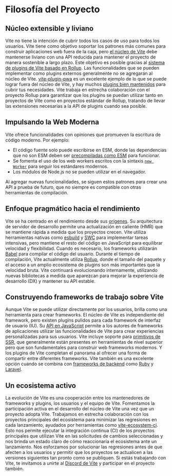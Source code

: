 # Filosofía del Proyecto

## Núcleo extensible y liviano

Vite no tiene la intención de cubrir todos los casos de uso para todos los usuarios. Vite tiene como objetivo soportar los patrones más comunes para construir aplicaciones web fuera de la caja, pero [el núcleo de Vite](https://github.com/vite/vite) debe mantenerse liviano con una API reducida para mantener el proyecto de manera sostenible a largo plazo. Este objetivo es posible gracias al [sistema de plugins de Vite basado en Rollup](./api-plugin.md). Las funcionalidades que se pueden implementar como plugins externos generalmente no se agregarán al núcleo de Vite. [vite-plugin-pwa](https://vite-pwa-org.netlify.app/) es un excelente ejemplo de lo que se puede lograr fuera del núcleo de Vite, y hay muchos [plugins bien mantenidos](https://github.com/vite/awesome-vite#plugins) para cubrir tus necesidades. Vite trabaja en estrecha colaboración con el proyecto Rollup para garantizar que los plugins se puedan utilizar tanto en proyectos de Vite como en proyectos estándar de Rollup, tratando de llevar las extensiones necesarias a la API de plugins cuando sea posible.

## Impulsando la Web Moderna

Vite ofrece funcionalidades con opiniones que promueven la escritura de código moderno. Por ejemplo:

- El código fuente solo puede escribirse en ESM, donde las dependencias que no son ESM deben ser [precompiladas como ESM](./dep-pre-bundling) para funcionar.
- Se fomenta el uso de los web workers escritos con la sintaxis [`new Worker`](./features#web-workers) para seguir los estándares modernos.
- Los módulos de Node.js no se pueden utilizar en el navegador.

Al agregar nuevas funcionalidades, se siguen estos patrones para crear una API a prueba de futuro, que no siempre es compatible con otras herramientas de compilación.

## Enfoque pragmático hacia el rendimiento

Vite se ha centrado en el rendimiento desde sus [orígenes](./why.md). Su arquitectura de servidor de desarrollo permite una actualización en caliente (HMR) que se mantiene rápida a medida que los proyectos crecen. Vite utiliza herramientas nativas como [esbuild](https://esbuild.github.io/) y [SWC](https://github.com/vite/vite-plugin-react-swc) para implementar tareas intensivas, pero mantiene el resto del código en JavaScript para equilibrar velocidad y flexibilidad. Cuando es necesario, los frameworks utilizarán [Babel](https://babeljs.io/) para compilar el código del usuario. Durante el tiempo de compilación, Vite actualmente utiliza [Rollup](https://rollupjs.org/), donde el tamaño del paquete y el acceso a un amplio ecosistema de plugins son más importantes que la velocidad bruta. Vite continuará evolucionando internamente, utilizando nuevas bibliotecas a medida que aparezcan para mejorar la experiencia de desarrollo (DX) y mantener su API estable.

## Construyendo frameworks de trabajo sobre Vite

Aunque Vite se puede utilizar directamente por los usuarios, brilla como una herramienta para crear frameworks. El núcleo de Vite es independiente del framework, pero existen plugins pulidos para cada framework de interfaz de usuario (IU). Su [API en JavaScript](./api-javascript.md) permite a los autores de frameworks de aplicaciones utilizar las funcionalidades de Vite para crear experiencias personalizadas para sus usuarios. Vite incluye soporte para [primitivos de SSR](./ssr.md), que generalmente están presentes en herramientas de nivel superior pero que son fundamentales para construir web frameworks modernos. Y los plugins de Vite completan el panorama al ofrecer una forma de compartir entre diferentes frameworks. Vite también es una excelente opción cuando se combina con [frameworks de backend](./backend-integration.md) como [Ruby](https://vite-ruby.netlify.app/) y [Laravel](https://laravel.com/docs/10.x/vite).

## Un ecosistema activo

La evolución de Vite es una cooperación entre los mantenedores de frameworks y plugins, los usuarios y el equipo de Vite. Fomentamos la participación activa en el desarrollo del núcleo de Vite una vez que un proyecto adopta Vite. Trabajamos en estrecha colaboración con los proyectos principales del ecosistema para minimizar las regresiones en cada lanzamiento, ayudados por herramientas como [vite-ecosystem-ci](https://github.com/vite/vite-ecosystem-ci). Esto nos permite ejecutar la integración continua (CI) de los proyectos principales que utilizan Vite en las solicitudes de cambios seleccionadas y nos brinda un estado claro de cómo reaccionaría el ecosistema ante un lanzamiento. Nos esforzamos por solucionar las regresiones antes de que afecten a los usuarios y permitir que los proyectos se actualicen a las versiones siguientes tan pronto como se publiquen. Si estás trabajando con Vite, te invitamos a unirte al [Discord de Vite](https://chat.vite.dev) y participar en el proyecto también.
